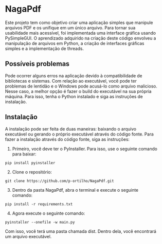 # NagaPdf

Este projeto tem como objetivo criar uma aplicação simples que manipule arquivos PDF e os unifique em um único arquivo. Para tornar sua usabilidade mais acessível, foi implementada uma interface gráfica usando PySimpleGUI. O aprendizado adquirido na criação deste código envolveu a manipulação de arquivos em Python, a criação de interfaces gráficas simples e a implementação de threads.

## Possíveis problemas
Pode ocorrer alguns erros na aplicação devido à compatibilidade de bibliotecas e sistemas. Com relação ao executável, você pode ter problemas de lentidão e o Windows pode acusá-lo como arquivo malicioso. Nesse caso, a melhor opção é fazer o build do executável na sua própria máquina. Para isso, tenha o Python instalado e siga as instruções de instalação.

## Instalação
A instalação pode ser feita de duas maneiras: baixando o arquivo executável ou gerando o próprio executável através do código fonte. Para fazer a instalação através do código fonte, siga as instruções:

1. Primeiro, você deve ter o PyInstaller. Para isso, use o seguinte comando para baixar:
~~~
pip install pyinstaller
~~~

2. Clone o repositório:
~~~
git clone https://github.com/p-ortilho/NagaPdf.git
~~~

3. Dentro da pasta NagaPdf, abra o terminal e execute o seguinte comando:
~~~
pip install -r requirements.txt
~~~

4. Agora execute o seguinte comando:
~~~
pyinstaller --onefile -w main.py
~~~

Com isso, você terá uma pasta chamada dist. Dentro dela, você encontrará um arquivo executável.